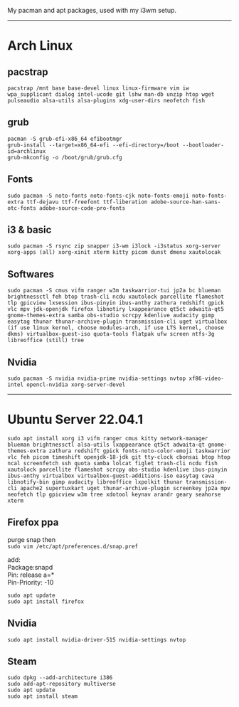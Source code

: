 My pacman and apt packages, used with my i3wm setup.

---
# Arch Linux
## pacstrap
`pacstrap /mnt base base-devel linux linux-firmware vim iw wpa_supplicant dialog intel-ucode git lshw man-db unzip htop wget pulseaudio alsa-utils alsa-plugins xdg-user-dirs neofetch fish`  

## grub
`pacman -S grub-efi-x86_64 efibootmgr`  
`grub-install --target=x86_64-efi --efi-directory=/boot --bootloader-id=archlinux`  
`grub-mkconfig -o /boot/grub/grub.cfg`  
## Fonts
`sudo pacman -S noto-fonts noto-fonts-cjk noto-fonts-emoji noto-fonts-extra ttf-dejavu ttf-freefont ttf-liberation adobe-source-han-sans-otc-fonts adobe-source-code-pro-fonts`  

## i3 & basic
`sudo pacman -S rsync zip snapper i3-wm i3lock -i3status xorg-server xorg-apps (all) xorg-xinit xterm kitty picom dunst dmenu xautolocak`  

## Softwares
`sudo pacman -S cmus vifm ranger w3m taskwarrior-tui jp2a bc blueman brightnessctl feh btop trash-cli ncdu xautolock parcellite flameshot tlp gpicview lxsession ibus-pinyin ibus-anthy zathura redshift gpick vlc mpv jdk-openjdk firefox libnotiry lxappearance qt5ct adwaita-qt5 gnome-themes-extra samba obs-studio scrcpy kdenlive audacity gimp easytag thunar thunar-archive-plugin transmission-cli uget virtualbox (if use linux kernel, choose modules-arch, if use LTS kernel, choose dkms) virtualbox-guest-iso quota-tools flatpak ufw screen ntfs-3g libreoffice (still) tree`  

## Nvidia
`sudo pacman -S nvidia nvidia-prime nvidia-settings nvtop xf86-video-intel opencl-nvidia xorg-server-devel`  

---
# Ubuntu Server 22.04.1
`sudo apt install xorg i3 vifm ranger cmus kitty network-manager blueman brightnessctl alsa-utils lxappearance qt5ct adwaita-qt gnome-themes-extra zathura redshift gpick fonts-noto-color-emoji taskwarrior vlc feh picom timeshift openjdk-18-jdk git tty-clock cbonsai btop htop ncal screenfetch ssh quota samba lolcat figlet trash-cli ncdu fish xautolock parcellite flameshot scrcpy obs-studio kdenlive ibus-pinyin ibus-anthy virtualbox virtualbox-guest-additions-iso easytag cava libnotify-bin gimp audacity libreoffice lxpolkit thunar transmission-cli apache2 supertuxkart uget thunar-archive-plugin screenkey jp2a mpv neofetch tlp gpicview w3m tree xdotool keynav arandr geary seahorse xterm`

## Firefox ppa
purge snap then  
`sudo vim /etc/apt/preferences.d/snap.pref`  

add:  
Package:snapd  
Pin: release a=*  
Pin-Priority: -10  

`sudo apt update`  
`sudo apt install firefox`  

## Nvidia
`sudo apt install nvidia-driver-515 nvidia-settings nvtop`  

## Steam
`sudo dpkg --add-architecture i386`  
`sudo add-apt-repository multiverse`  
`sudo apt update`  
`sudo apt install steam`  
